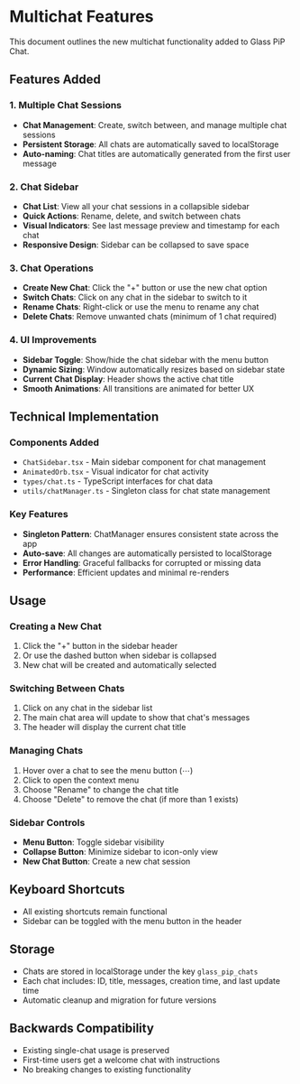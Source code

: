 # Multichat Features

This document outlines the new multichat functionality added to Glass PiP Chat.

## Features Added

### 1. Multiple Chat Sessions
- **Chat Management**: Create, switch between, and manage multiple chat sessions
- **Persistent Storage**: All chats are automatically saved to localStorage
- **Auto-naming**: Chat titles are automatically generated from the first user message

### 2. Chat Sidebar
- **Chat List**: View all your chat sessions in a collapsible sidebar
- **Quick Actions**: Rename, delete, and switch between chats
- **Visual Indicators**: See last message preview and timestamp for each chat
- **Responsive Design**: Sidebar can be collapsed to save space

### 3. Chat Operations
- **Create New Chat**: Click the "+" button or use the new chat option
- **Switch Chats**: Click on any chat in the sidebar to switch to it
- **Rename Chats**: Right-click or use the menu to rename any chat
- **Delete Chats**: Remove unwanted chats (minimum of 1 chat required)

### 4. UI Improvements
- **Sidebar Toggle**: Show/hide the chat sidebar with the menu button
- **Dynamic Sizing**: Window automatically resizes based on sidebar state
- **Current Chat Display**: Header shows the active chat title
- **Smooth Animations**: All transitions are animated for better UX

## Technical Implementation

### Components Added
- `ChatSidebar.tsx` - Main sidebar component for chat management
- `AnimatedOrb.tsx` - Visual indicator for chat activity
- `types/chat.ts` - TypeScript interfaces for chat data
- `utils/chatManager.ts` - Singleton class for chat state management

### Key Features
- **Singleton Pattern**: ChatManager ensures consistent state across the app
- **Auto-save**: All changes are automatically persisted to localStorage
- **Error Handling**: Graceful fallbacks for corrupted or missing data
- **Performance**: Efficient updates and minimal re-renders

## Usage

### Creating a New Chat
1. Click the "+" button in the sidebar header
2. Or use the dashed button when sidebar is collapsed
3. New chat will be created and automatically selected

### Switching Between Chats
1. Click on any chat in the sidebar list
2. The main chat area will update to show that chat's messages
3. The header will display the current chat title

### Managing Chats
1. Hover over a chat to see the menu button (⋯)
2. Click to open the context menu
3. Choose "Rename" to change the chat title
4. Choose "Delete" to remove the chat (if more than 1 exists)

### Sidebar Controls
- **Menu Button**: Toggle sidebar visibility
- **Collapse Button**: Minimize sidebar to icon-only view
- **New Chat Button**: Create a new chat session

## Keyboard Shortcuts
- All existing shortcuts remain functional
- Sidebar can be toggled with the menu button in the header

## Storage
- Chats are stored in localStorage under the key `glass_pip_chats`
- Each chat includes: ID, title, messages, creation time, and last update time
- Automatic cleanup and migration for future versions

## Backwards Compatibility
- Existing single-chat usage is preserved
- First-time users get a welcome chat with instructions
- No breaking changes to existing functionality